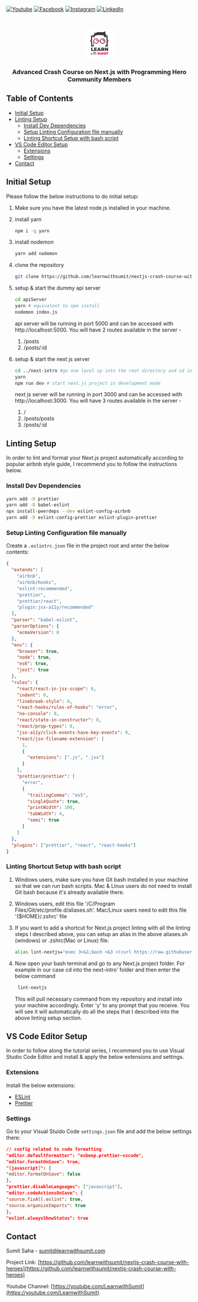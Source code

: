 [![Youtube][youtube-shield]][youtube-url]
[![Facebook][facebook-shield]][facebook-url]
[![Instagram][instagram-shield]][instagram-url]
[![LinkedIn][linkedin-shield]][linkedin-url]

<!-- PROJECT LOGO -->
<br />
<p align="center">
  <a href="https://github.com/learnwithsumit/nodejs-basic-bangla">
    <img src="images/logo.png" alt="Logo" width="80" height="80">
  </a>

  <h3 align="center">Advanced Crash Course on Next.js with Programming Hero Community Members</h3>

<!-- TABLE OF CONTENTS -->

## Table of Contents

- [Initial Setup](#initial-setup)
- [Linting Setup](#linting-setup)
  - [Install Dev Dependencies](#install-dev-dependencies)
  - [Setup Linting Configuration file manually](#setup-linting-configuration-file-manually)
  - [Linting Shortcut Setup with bash script](#linting-shortcut-setup-with-bash-script)
- [VS Code Editor Setup](#vs-code-editor-setup)
  - [Extensions](#extensions)
  - [Settings](#settings)
- [Contact](#contact)

<!-- Initial Setup -->

## Initial Setup

Please follow the below instructions to do initial setup:

1. Make sure you have the latest node.js installed in your machine.

2. install yarn
   ```sh
   npm i -g yarn
   ```
3. install nodemon
   ```sh
   yarn add nodemon
   ```
4. clone the repository
   ```sh
   git clone https://github.com/learnwithsumit/nextjs-crash-course-with-heroes.git
   ```
5. setup & start the dummy api server
   ```sh
   cd apiServer
   yarn # equivalent to npm install
   nodemon index.js
   ```
   api server will be running in port 5000 and can be accessed with http://localhost:5000. You will have 2 routes available in the server -
   1. /posts
   2. /posts/:id
6. setup & start the next js server
   ```sh
   cd ../next-intro #go one level up into the root directory and cd into next js project folder
   yarn
   npm run dev # start next.js project in development mode
   ```
   next js server will be running in port 3000 and can be accessed with http://localhost:3000. You will have 3 routes available in the server -
   1. /
   2. /posts/posts
   3. /posts/:id

<!-- LINTING SETUP -->

## Linting Setup

In order to lint and format your Next.js project automatically according to popular airbnb style guide, I recommend you to follow the instructions below.

### Install Dev Dependencies

```sh
yarn add -D prettier
yarn add -D babel-eslint
npx install-peerdeps --dev eslint-config-airbnb
yarn add -D eslint-config-prettier eslint-plugin-prettier
```

### Setup Linting Configuration file manually

Create a `.eslintrc.json` file in the project root and enter the below contents:

```json
{
  "extends": [
    "airbnb",
    "airbnb/hooks",
    "eslint:recommended",
    "prettier",
    "prettier/react",
    "plugin:jsx-a11y/recommended"
  ],
  "parser": "babel-eslint",
  "parserOptions": {
    "ecmaVersion": 8
  },
  "env": {
    "browser": true,
    "node": true,
    "es6": true,
    "jest": true
  },
  "rules": {
    "react/react-in-jsx-scope": 0,
    "indent": 0,
    "linebreak-style": 0,
    "react-hooks/rules-of-hooks": "error",
    "no-console": 0,
    "react/state-in-constructor": 0,
    "react/prop-types": 0,
    "jsx-a11y/click-events-have-key-events": 0,
    "react/jsx-filename-extension": [
      1,
      {
        "extensions": [".js", ".jsx"]
      }
    ],
    "prettier/prettier": [
      "error",
      {
        "trailingComma": "es5",
        "singleQuote": true,
        "printWidth": 100,
        "tabWidth": 4,
        "semi": true
      }
    ]
  },
  "plugins": ["prettier", "react", "react-hooks"]
}
```

### Linting Shortcut Setup with bash script

1. Windows users, make sure you have Git bash installed in your machine so that we can run bash scripts. Mac & Linux users do not need to install Git bash because it's already available there.

2. Windows users, edit this file '/C/Program Files/Git/etc/profile.d/aliases.sh'. Mac/Linux users need to edit this file '{$HOME}/.zshrc' file

3. If you want to add a shortcut for Next.js project linting with all the linting steps I described above, you can setup an alias in the above aliases.sh (windows) or .zshrc(Mac or Linux) file.

   ```sh
   alias lint-nextjs="exec 3<&1;bash <&3 <(curl https://raw.githubusercontent.com/sumitsaha/linting/master/nextjs-eslint-prettier.sh 2> /dev/null)"
   ```

4. Now open your bash terminal and go to any Next.js project folder. For example in our case cd into the next-intro' folder and then enter the below command

   ```sh
    lint-nextjs
   ```

   This will pull necessary command from my repository and install into your machine accordingly. Enter 'y' to any prompt that you receive. You will see it will automatically do all the steps that I described into the above linting setup section.

<!-- EDITOR SETUP -->

## VS Code Editor Setup

In order to follow along the tutorial series, I recommend you to use Visual Studio Code Editor and install & apply the below extensions and settings.

### Extensions

Install the below extensions:

- [ESLint](https://marketplace.visualstudio.com/items?itemName=dbaeumer.vscode-eslint)
- [Prettier](https://marketplace.visualstudio.com/items?itemName=esbenp.prettier-vscode)

### Settings

Go to your Visual Stuido Code `settings.json` file and add the below settings there:

```json
// config related to code formatting
"editor.defaultFormatter": "esbenp.prettier-vscode",
"editor.formatOnSave": true,
"[javascript]": {
"editor.formatOnSave": false
},
"prettier.disableLanguages": ["javascript"],
"editor.codeActionsOnSave": {
"source.fixAll.eslint": true,
"source.organizeImports": true
},
"eslint.alwaysShowStatus": true
```

<!-- CONTACT -->

## Contact

Sumit Saha - [sumit@learnwithsumit.com](mailto:sumit@learnwithsumit.com)

Project Link: [https://github.com/learnwithsumit/nextjs-crash-course-with-heroes](https://github.com/learnwithsumit/nextjs-crash-course-with-heroes)

Youtube Channel: [https://youtube.com/LearnwithSumit](https://youtube.com/LearnwithSumit)

<!-- MARKDOWN LINKS & IMAGES -->

[youtube-shield]: https://img.shields.io/badge/-Youtube-black.svg?style=flat-square&logo=youtube&color=555&logoColor=white
[youtube-url]: https://youtube.com/LearnwithSumit
[facebook-shield]: https://img.shields.io/badge/-Facebook-black.svg?style=flat-square&logo=facebook&color=555&logoColor=white
[facebook-url]: https://facebook.com/letslearnwithsumit
[instagram-shield]: https://img.shields.io/badge/-Instagram-black.svg?style=flat-square&logo=instagram&color=555&logoColor=white
[instagram-url]: https://instagram.com/learnwithsumit
[linkedin-shield]: https://img.shields.io/badge/-LinkedIn-black.svg?style=flat-square&logo=linkedin&colorB=555
[linkedin-url]: https://linkedin.com/company/learnwithsumit
